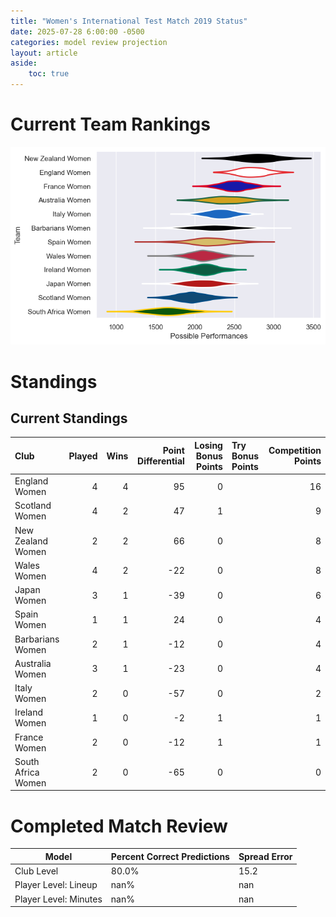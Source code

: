 ```yaml
---  
title: "Women's International Test Match 2019 Status"  
date: 2025-07-28 6:00:00 -0500  
categories: model review projection  
layout: article  
aside:  
    toc: true  
---
```

# Current Team Rankings


![Club Rankings](plots/rankings_Womens_International_Test_Match_2019.png)
# Standings

## Current Standings


| Club               |   Played |   Wins |   Point Differential |   Losing Bonus Points | Try Bonus Points   |   Competition Points |
|:-------------------|---------:|-------:|---------------------:|----------------------:|:-------------------|---------------------:|
| England Women      |        4 |      4 |                   95 |                     0 |                    |                   16 |
| Scotland Women     |        4 |      2 |                   47 |                     1 |                    |                    9 |
| New Zealand Women  |        2 |      2 |                   66 |                     0 |                    |                    8 |
| Wales Women        |        4 |      2 |                  -22 |                     0 |                    |                    8 |
| Japan Women        |        3 |      1 |                  -39 |                     0 |                    |                    6 |
| Spain Women        |        1 |      1 |                   24 |                     0 |                    |                    4 |
| Barbarians Women   |        2 |      1 |                  -12 |                     0 |                    |                    4 |
| Australia Women    |        3 |      1 |                  -23 |                     0 |                    |                    4 |
| Italy Women        |        2 |      0 |                  -57 |                     0 |                    |                    2 |
| Ireland Women      |        1 |      0 |                   -2 |                     1 |                    |                    1 |
| France Women       |        2 |      0 |                  -12 |                     1 |                    |                    1 |
| South Africa Women |        2 |      0 |                  -65 |                     0 |                    |                    0 |



# Completed Match Review


| Model | Percent Correct Predictions | Spread Error |
| ------ | ------ | ------ |
| Club Level | 80.0% | 15.2 |
| Player Level: Lineup | nan% | nan |
| Player Level: Minutes | nan% | nan |


